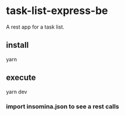 # task-list-express-be
A rest app for a task list.

## install
yarn

## execute
yarn dev

### import insomina.json to see a rest calls
